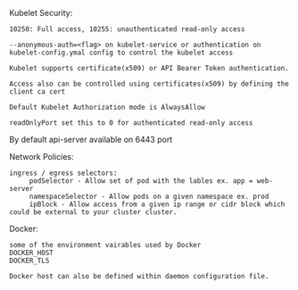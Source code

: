 Kubelet Security:

    10250: Full access, 10255: unauthenticated read-only access
    
    --anonymous-auth=<flag> on kubelet-service or authentication on kubelet-config.ymal config to control the kubelet access

    Kubelet supports certificate(x509) or API Bearer Token authentication.

    Access also can be controlled using certificates(x509) by defining the client ca cert

    Default Kubelet Authorization mode is AlwaysAllow

    readOnlyPort set this to 0 for authenticated read-only access


By default api-server available on 6443 port

Network Policies:
    
    ingress / egress selectors: 
         podSelector - Allow set of pod with the lables ex. app = web-server
         namespaceSelector - Allow pods on a given namespace ex. prod
         ipBlock - Allow access from a given ip range or cidr block which could be external to your cluster cluster.

Docker: 
    
    some of the environment vairables used by Docker
    DOCKER_HOST
    DOCKER_TLS

    Docker host can also be defined within daemon configuration file.


